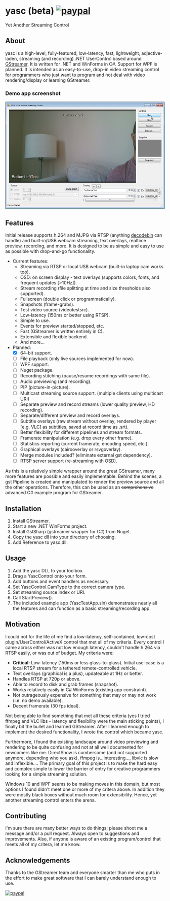 # yasc (beta) [![paypal](https://img.shields.io/badge/Donate-PayPal-green.svg)](https://www.paypal.com/cgi-bin/webscr?cmd=_donations&business=UCK87CLYLLRF2&currency_code=USD)
Yet Another Streaming Control

## About
yasc is a high-level, fully-featured, low-latency, fast, lightweight, adjective-laden, streaming (and recording) .NET UserControl based around [GStreamer](https://gstreamer.freedesktop.org/documentation/index.html). It is written for .NET and WinForms in C#. Support for WPF is planned. It is intended as an easy-to-use, drop-in video streaming control for programmers who just want to program and not deal with video rendering/display or learning GStreamer. 

### Demo app screenshot

![demo_app](/res/cap1.png)

## Features
Initial release supports h.264 and MJPG via RTSP (anything [decodebin](https://gstreamer.freedesktop.org/documentation/playback/decodebin.html) can handle) and built-in/USB webcam streaming, text overlays, realtime preview, recording, and more. It is designed to be as simple and easy to use as possible with drop-and-go functionality. 

* Current features: 
  * Streaming via RTSP or local USB webcam (built-in laptop cam works too).
  * OSD: on screen display - text overlays (supports colors, fonts, and frequent updates [>10Hz]).
  * Stream recording (file splitting at time and size thresholds also supported). 
  * Fullscreen (double click or programmatically). 
  * Snapshots (frame-grabs). 
  * Test video source (videotestsrc). 
  * Low-latency (150ms or better using RTSP). 
  * Simple to use. 
  * Events for preview started/stopped, etc.
  * Fast (GStreamer is written entirely in C). 
  * Extensible and flexible backend.
  * And more... 
* Planned:
  - [x] 64-bit support. 
  - [ ] File playback (only live sources implemented for now). 
  - [ ] WPF support. 
  - [ ] Nuget package.
  - [ ] Recording stitching (pause/resume recordings with same file). 
  - [ ] Audio previewing (and recording).
  - [ ] PIP (picture-in-picture). 
  - [ ] Multicast streaming source support. (multiple clients using multicast URI)
  - [ ] Separate preview and record streams (lower quality preview, HD recording).
  - [ ] Separate/different preview and record overlays. 
  - [ ] Subtitle overlays (raw stream without overlay, rendered by player [e.g. VLC] as subtitles, saved at record time as .srt). 
  - [ ] Better flexibility for different pipelines and stream formats. 
  - [ ] Framerate manipulation (e.g. drop every other frame).
  - [ ] Statistics reporting (current framerate, encoding speed, etc.).
  - [ ] Graphical overlays (cairooverlay or rsvgoverlay).
  - [ ] Merge modules included? (eliminate external gst dependency). 
  - [ ] RTSP server support (re-streaming with OSD).
  
As this is a relatively simple wrapper around the great GStreamer, many more features are possible and easily implementable. Behind the scenes, a gst Pipeline is created and manipulated to render the preview source and all the other operations. Therefore, this can be used as an ~~comprehensive~~ advanced C# example program for GStreamer. 
  
## Installation
1. Install GStreamer. 
1. Start a new .NET WinForms project. 
1. Install GstSharp (gstreamer wrapper for C#) from Nuget.
1. Copy the yasc dll into your directory of choosing. 
1. Add Reference to yasc.dll. 

## Usage 
1. Add the yasc DLL to your toolbox. 
1. Drag a YascControl onto your form. 
1. Add buttons and event handlers as necessary.
1. Set YascControl.CamType to the correct camera type. 
1. Set streaming source index or URI. 
1. Call StartPreview().
1. The included example app (YascTestApp.sln) demonstrates nearly all the features and can function as a basic streaming/recording app. 

## Motivation
I could not for the life of me find a low-latency, self-contained, low-cost plugin/UserControl/ActiveX control that met all of my criteria. Every control I came across either was not low enough latency, couldn't handle h.264 via RTSP easily, or was out of budget. My criteria were: 

* **Critical:** Low-latency (150ms or less glass-to-glass). Initial use-case is a local RTSP stream for a tethered remote-controlled vehicle.
* Text overlays (graphical is a plus), updateable at 1Hz or better.
* Handles RTSP at 720p or above. 
* Able to record to disk and grab frames (snapshot). 
* Works relatively easily in C# WinForms (existing app constraint). 
* Not outrageously expensive for something that may or may not work (i.e. no demo available).
* Decent framerate (30 fps ideal).

Not being able to find something that met all these criteria (yes I tried ffmpeg and VLC libs - latency and flexibility were the main sticking points), I finally bit the bullet and learned GStreamer. After I learned enough to implement the desired functionality, I wrote the control which became yasc. 

Furthermore, I found the existing landscape around video previewing and rendering to be quite confusing and not at all well documented for newcomers like me. DirectShow is cumbersome (and not supported anymore, depending who you ask), ffmpeg is...interesting..., libvlc is slow and inflexible.... The primary goal of this project is to make the hard easy and complex simple to lower the barrier of entry for creative programmers looking for a simple streaming solution. 

Windows 10 and WPF seems to be making moves in this domain, but most options I found didn't meet one or more of my critera above. In addition they were mostly black boxes without much room for extensibility. Hence, yet another streaming control enters the arena. 

## Contributing 
I'm sure there are many better ways to do things; please shoot me a message and/or a pull request. Always open to suggestions and improvements. Also, if anyone is aware of an existing program/control that meets all of my critera, let me know. 

## Acknowledgements
Thanks to the GStreamer team and everyone smarter than me who puts in the effort to make great software that I can barely understand enough to use. 

[![paypal](https://img.shields.io/badge/Donate-PayPal-green.svg)](https://www.paypal.com/cgi-bin/webscr?cmd=_donations&business=UCK87CLYLLRF2&currency_code=USD)
